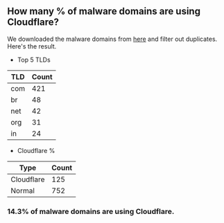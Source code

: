 ## How many % of malware domains are using Cloudflare?


We downloaded the malware domains from [here](https://urlhaus.abuse.ch) and filter out duplicates.
Here's the result.


[//]: # (start replacement)


- Top 5 TLDs

| TLD | Count |
| --- | --- |
| com | 421 |
| br | 48 |
| net | 42 |
| org | 31 |
| in | 24 |


- Cloudflare %

| Type | Count |
| --- | --- |
| Cloudflare | 125 |
| Normal | 752 |


### 14.3% of malware domains are using Cloudflare.
